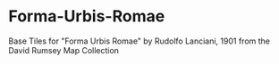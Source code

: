 # Forma-Urbis-Romae
Base Tiles for "Forma Urbis Romae" by Rudolfo Lanciani, 1901 from the David Rumsey Map Collection
